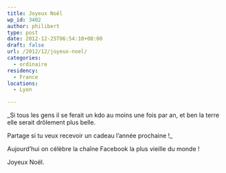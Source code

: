 ```yaml
---
title: Joyeux Noël
wp_id: 3402
author: philibert
type: post
date: 2012-12-25T06:54:10+00:00
draft: false
url: /2012/12/joyeux-noel/
categories:
  - ordinaire
residency:
  - France
locations:
  - Lyon

---
```

_Si tous les gens il se ferait un kdo au moins une fois par an, et ben la terre elle serait drôlement plus belle.
  
Partage si tu veux recevoir un cadeau l&rsquo;année prochaine !_

Aujourd&rsquo;hui on célèbre la chaîne Facebook la plus vieille du monde !

Joyeux Noël.